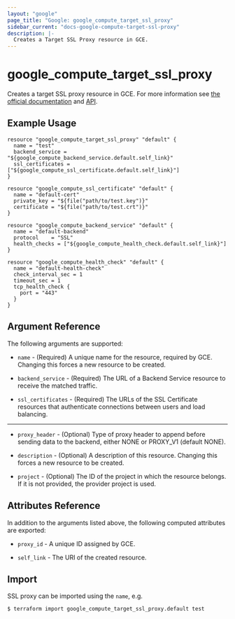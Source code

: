 ```yaml
---
layout: "google"
page_title: "Google: google_compute_target_ssl_proxy"
sidebar_current: "docs-google-compute-target-ssl-proxy"
description: |-
  Creates a Target SSL Proxy resource in GCE.
---
```


# google\_compute\_target\_ssl\_proxy

Creates a target SSL proxy resource in GCE. For more information see
[the official
documentation](https://cloud.google.com/compute/docs/load-balancing/ssl-ssl/) and
[API](https://cloud.google.com/compute/docs/reference/latest/targetSslProxies).


## Example Usage

```hcl
resource "google_compute_target_ssl_proxy" "default" {
  name = "test"
  backend_service = "${google_compute_backend_service.default.self_link}"
  ssl_certificates = ["${google_compute_ssl_certificate.default.self_link}"]
}

resource "google_compute_ssl_certificate" "default" {
  name = "default-cert"
  private_key = "${file("path/to/test.key")}"
  certificate = "${file("path/to/test.crt")}"
}

resource "google_compute_backend_service" "default" {
  name = "default-backend"
  protocol    = "SSL"
  health_checks = ["${google_compute_health_check.default.self_link}"]
}

resource "google_compute_health_check" "default" {
  name = "default-health-check"
  check_interval_sec = 1
  timeout_sec = 1
  tcp_health_check {
    port = "443"
  }
}
```

## Argument Reference

The following arguments are supported:

* `name` - (Required) A unique name for the resource, required by GCE. Changing
    this forces a new resource to be created.

* `backend_service` - (Required) The URL of a Backend Service resource to receive the matched traffic.

* `ssl_certificates` - (Required) The URLs of the SSL Certificate resources that
    authenticate connections between users and load balancing.

- - -

* `proxy_header` - (Optional) Type of proxy header to append before sending
    data to the backend, either NONE or PROXY_V1 (default NONE).

* `description` - (Optional) A description of this resource. Changing this
    forces a new resource to be created.

* `project` - (Optional) The ID of the project in which the resource belongs. If it
    is not provided, the provider project is used.

## Attributes Reference

In addition to the arguments listed above, the following computed attributes are
exported:

* `proxy_id` - A unique ID assigned by GCE.

* `self_link` - The URI of the created resource.

## Import

SSL proxy can be imported using the `name`, e.g.

```
$ terraform import google_compute_target_ssl_proxy.default test
```
